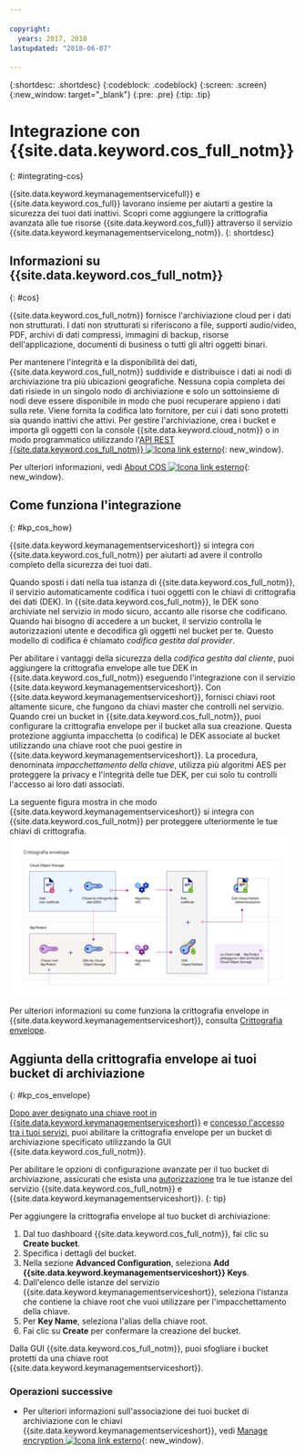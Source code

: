 ```yaml
---

copyright:
  years: 2017, 2018
lastupdated: "2018-06-07"

---
```


{:shortdesc: .shortdesc}
{:codeblock: .codeblock}
{:screen: .screen}
{:new_window: target="_blank"}
{:pre: .pre}
{:tip: .tip}

# Integrazione con {{site.data.keyword.cos_full_notm}}
{: #integrating-cos}

{{site.data.keyword.keymanagementservicefull}} e {{site.data.keyword.cos_full}} lavorano insieme per aiutarti a gestire la sicurezza dei tuoi dati inattivi. Scopri come aggiungere la crittografia avanzata alle tue risorse {{site.data.keyword.cos_full}} attraverso il servizio {{site.data.keyword.keymanagementservicelong_notm}}.
{: shortdesc}

## Informazioni su {{site.data.keyword.cos_full_notm}}
{: #cos}

{{site.data.keyword.cos_full_notm}} fornisce l'archiviazione cloud per i dati non strutturati. I dati non strutturati si riferiscono a file, supporti audio/video, PDF, archivi di dati compressi, immagini di backup, risorse dell'applicazione, documenti di business o tutti gli altri oggetti binari.  

Per mantenere l'integrità e la disponibilità dei dati, {{site.data.keyword.cos_full_notm}} suddivide e distribuisce i dati ai nodi di archiviazione tra più ubicazioni geografiche. Nessuna copia completa dei dati risiede in un singolo nodo di archiviazione e solo un sottoinsieme di nodi deve essere disponibile in modo che puoi recuperare appieno i dati sulla rete. Viene fornita la codifica lato fornitore, per cui i dati sono protetti sia quando inattivi che attivi. Per gestire l'archiviazione, crea i bucket e importa gli oggetti con la console {{site.data.keyword.cloud_notm}} o in modo programmatico utilizzando l'[API REST {{site.data.keyword.cos_full_notm}} ![Icona link esterno](../../../icons/launch-glyph.svg "Icona link esterno")](/docs/services/cloud-object-storage/api-reference/about-compatibility-api.html){: new_window}.

Per ulteriori informazioni, vedi [About COS ![Icona link esterno](../../../icons/launch-glyph.svg "Icona link esterno")](/docs/services/cloud-object-storage/about-cos.html){: new_window}.

## Come funziona l'integrazione
{: #kp_cos_how}

{{site.data.keyword.keymanagementserviceshort}} si integra con {{site.data.keyword.cos_full_notm}} per aiutarti ad avere il controllo completo della sicurezza dei tuoi dati.  

Quando sposti i dati nella tua istanza di {{site.data.keyword.cos_full_notm}}, il servizio automaticamente codifica i tuoi oggetti con le chiavi di crittografia dei dati (DEK). In {{site.data.keyword.cos_full_notm}}, le DEK sono archiviate nel servizio in modo sicuro, accanto alle risorse che codificano. Quando hai bisogno di accedere a un bucket, il servizio controlla le autorizzazioni utente e decodifica gli oggetti nel bucket per te. Questo modello di codifica è chiamato _codifica gestita dal provider_.

Per abilitare i vantaggi della sicurezza della _codifica gestita dal cliente_, puoi aggiungere la crittografia envelope alle tue DEK in {{site.data.keyword.cos_full_notm}} eseguendo l'integrazione con il servizio {{site.data.keyword.keymanagementserviceshort}}. Con {{site.data.keyword.keymanagementserviceshort}}, fornisci chiavi root altamente sicure, che fungono da chiavi master che controlli nel servizio. Quando crei un bucket in {{site.data.keyword.cos_full_notm}}, puoi configurare la crittografia envelope per il bucket alla sua creazione. Questa protezione aggiunta impacchetta (o codifica) le DEK associate al bucket utilizzando una chiave root che puoi gestire in {{site.data.keyword.keymanagementserviceshort}}. La procedura, denominata _impacchettamento della chiave_, utilizza più algoritmi AES per proteggere la privacy e l'integrità delle tue DEK, per cui solo tu controlli l'accesso ai loro dati associati.

La seguente figura mostra in che modo {{site.data.keyword.keymanagementserviceshort}} si integra con {{site.data.keyword.cos_full_notm}} per proteggere ulteriormente le tue chiavi di crittografia.
![La figura mostra una vista contestuale della crittografia envelope.](../images/kp-cos-envelope_min.svg)

Per ulteriori informazioni su come funziona la crittografia envelope in {{site.data.keyword.keymanagementserviceshort}}, consulta
[Crittografia envelope](/docs/services/keymgmt/concepts/keyprotect_envelope.html).

## Aggiunta della crittografia envelope ai tuoi bucket di archiviazione
{: #kp_cos_envelope}

[Dopo aver designato una chiave root in {{site.data.keyword.keymanagementserviceshort}}](/docs/services/keymgmt/keyprotect_create_root.html) e [concesso l'accesso tra i tuoi servizi](/docs/services/keymgmt/integrations/keyprotect_integrations.html#add_integration), puoi abilitare la crittografia envelope per un bucket di archiviazione specificato utilizzando la GUI {{site.data.keyword.cos_full_notm}}.

 Per abilitare le opzioni di configurazione avanzate per il tuo bucket di archiviazione, assicurati che esista una [autorizzazione](/docs/services/keymgmt/integrations/keyprotect_integrations.html#add_integration) tra le tue istanze del servizio {{site.data.keyword.cos_full_notm}} e {{site.data.keyword.keymanagementserviceshort}}.
{: tip}

Per aggiungere la crittografia envelope al tuo bucket di archiviazione:

1. Dal tuo dashboard {{site.data.keyword.cos_full_notm}}, fai clic su **Create bucket**.
2. Specifica i dettagli del bucket.
3. Nella sezione **Advanced Configuration**, seleziona **Add {{site.data.keyword.keymanagementserviceshort}} Keys**.
4. Dall'elenco delle istanze del servizio {{site.data.keyword.keymanagementserviceshort}}, seleziona l'istanza che contiene la chiave root che vuoi utilizzare per l'impacchettamento della chiave.
5. Per **Key Name**, seleziona l'alias della chiave root.
6. Fai clic su **Create** per confermare la creazione del bucket.

Dalla GUI {{site.data.keyword.cos_full_notm}}, puoi sfogliare i bucket protetti da una chiave root {{site.data.keyword.keymanagementserviceshort}}.

### Operazioni successive

- Per ulteriori informazioni sull'associazione dei tuoi bucket di archiviazione con le chiavi {{site.data.keyword.keymanagementserviceshort}}, vedi [Manage encryption ![Icona link esterno](../../../icons/launch-glyph.svg "Icona link esterno")](/docs/services/cloud-object-storage/basics/encryption.html#manage-encryption){: new_window}. 
